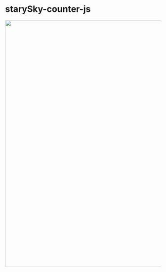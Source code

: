 # starySky-counter-js

<img src="https://github.com/widigdacahya/starySky-counter-js/blob/main/documentation/shootingstar-counter.gif" width="800">  
